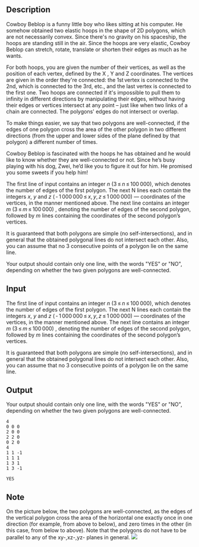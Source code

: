 ## Description

<div><p>Cowboy Beblop is a funny little boy who likes sitting at his computer. He somehow obtained two elastic hoops in the shape of 2D polygons, which are not necessarily convex. Since there's no gravity on his spaceship, the hoops are standing still in the air. Since the hoops are very elastic, Cowboy Beblop can stretch, rotate, translate or shorten their edges as much as he wants.</p><p>For both hoops, you are given the number of their vertices, as well as the position of each vertex, defined by the X , Y and Z coordinates. The vertices are given in the order they're connected: the 1st vertex is connected to the 2nd, which is connected to the 3rd, etc., and the last vertex is connected to the first one. Two hoops are connected if it's impossible to pull them to infinity in different directions by manipulating their edges, without having their edges or vertices intersect at any point – <span class="tex-font-style-bf">just like when two links of a chain are connected</span>. <span class="tex-font-style-bf">The polygons' edges do not intersect or overlap</span>. </p><p>To make things easier, we say that two polygons are <span class="tex-font-style-bf">well-connected</span>, if the edges of one polygon cross the area of the other polygon in two different directions (from the upper and lower sides of the plane defined by that polygon) a different number of times.</p><p>Cowboy Beblop is fascinated with the hoops he has obtained and he would like to know whether they are well-connected or not. Since he’s busy playing with his dog, Zwei, he’d like you to figure it out for him. He promised you some sweets if you help him! </p></div><div class="input-specification"><p>The first line of input contains an integer <span class="tex-span"><i>n</i></span> (<span class="tex-span">3 ≤ <i>n</i> ≤ 100 000</span>), which denotes the number of edges of the first polygon. The next N lines each contain the integers <span class="tex-span"><i>x</i></span>, <span class="tex-span"><i>y</i></span> and <span class="tex-span"><i>z</i></span> (<span class="tex-span"> - 1 000 000 ≤ <i>x</i>, <i>y</i>, <i>z</i> ≤ 1 000 000</span>)&nbsp;— coordinates of the vertices, in the manner mentioned above. The next line contains an integer <span class="tex-span"><i>m</i></span> (<span class="tex-span">3 ≤ <i>m</i> ≤ 100 000</span>) , denoting the number of edges of the second polygon, followed by <span class="tex-span"><i>m</i></span> lines containing the coordinates of the second polygon’s vertices.</p><p>It is guaranteed that both polygons are simple (no self-intersections), and in general that <span class="tex-font-style-bf">the obtained polygonal lines do not intersect each other</span>. Also, you can assume that no 3 consecutive points of a polygon lie on the same line.</p></div><div class="output-specification"><p>Your output should contain only one line, with the words "<span class="tex-font-style-tt">YES</span>" or "<span class="tex-font-style-tt">NO</span>", depending on whether the two given polygons are well-connected. </p></div>

## Input

<p>The first line of input contains an integer <span class="tex-span"><i>n</i></span> (<span class="tex-span">3 ≤ <i>n</i> ≤ 100 000</span>), which denotes the number of edges of the first polygon. The next N lines each contain the integers <span class="tex-span"><i>x</i></span>, <span class="tex-span"><i>y</i></span> and <span class="tex-span"><i>z</i></span> (<span class="tex-span"> - 1 000 000 ≤ <i>x</i>, <i>y</i>, <i>z</i> ≤ 1 000 000</span>)&nbsp;— coordinates of the vertices, in the manner mentioned above. The next line contains an integer <span class="tex-span"><i>m</i></span> (<span class="tex-span">3 ≤ <i>m</i> ≤ 100 000</span>) , denoting the number of edges of the second polygon, followed by <span class="tex-span"><i>m</i></span> lines containing the coordinates of the second polygon’s vertices.</p><p>It is guaranteed that both polygons are simple (no self-intersections), and in general that <span class="tex-font-style-bf">the obtained polygonal lines do not intersect each other</span>. Also, you can assume that no 3 consecutive points of a polygon lie on the same line.</p>

## Output

<p>Your output should contain only one line, with the words "<span class="tex-font-style-tt">YES</span>" or "<span class="tex-font-style-tt">NO</span>", depending on whether the two given polygons are well-connected. </p>





```input1
4
0 0 0
2 0 0
2 2 0
0 2 0
4
1 1 -1
1 1 1
1 3 1
1 3 -1

```




```output1
YES

```



## Note

<p>On the picture below, the two polygons are well-connected, as the edges of the vertical polygon cross the area of the horizontal one exactly once in one direction (for example, from above to below), and zero times in the other (in this case, from below to above). Note that the polygons do not have to be parallel to any of the xy-,xz-,yz- planes in general. <img class="tex-graphics" src="file://o5giwfgf.png" style="max-width: 100.0%;max-height: 100.0%;"></p>
